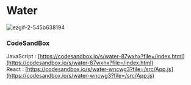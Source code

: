 # Water

![ezgif-2-545b638194](https://github.com/MontaKr/Site_Practice/assets/115155803/c2613fde-818f-477a-8d8a-e1a7d8bc4014)

### CodeSandBox

JavaScript : [https://codesandbox.io/s/water-87wxhx?file=/index.html](https://codesandbox.io/s/water-87wxhx?file=/index.html) \
React : [https://codesandbox.io/s/water-wncwg3?file=/src/App.js](https://codesandbox.io/s/water-wncwg3?file=/src/App.js)

